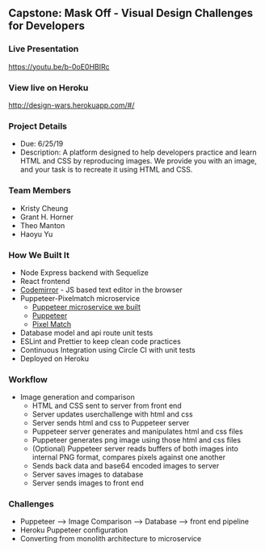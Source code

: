 ## Capstone: Mask Off - Visual Design Challenges for Developers

### Live Presentation

https://youtu.be/b-0oE0HBIRc

### View live on Heroku

http://design-wars.herokuapp.com/#/

### Project Details

- Due: 6/25/19
- Description: A platform designed to help developers practice and learn HTML and CSS by reproducing images. We provide you with an image, and your task is to recreate it using HTML and CSS.

### Team Members

- Kristy Cheung
- Grant H. Horner
- Theo Manton
- Haoyu Yu

### How We Built It

- Node Express backend with Sequelize
- React frontend
- [Codemirror](https://github.com/codemirror/codemirror) - JS based text editor in the browser
- Puppeteer-Pixelmatch microservice
  - [Puppeteer microservice we built](https://github.com/pilot-js/puppeteer-api)
  - [Puppeteer](https://github.com/GoogleChrome/puppeteer)
  - [Pixel Match](https://github.com/mapbox/pixelmatch)
- Database model and api route unit tests
- ESLint and Prettier to keep clean code practices
- Continuous Integration using Circle CI with unit tests
- Deployed on Heroku

### Workflow

- Image generation and comparison
  - HTML and CSS sent to server from front end
  - Server updates userchallenge with html and css
  - Server sends html and css to Puppeteer server
  - Puppeteer server generates and manipulates html and css files
  - Puppeteer generates png image using those html and css files
  - (Optional) Puppeteer server reads buffers of both images into internal PNG format, compares pixels against one another
  - Sends back data and base64 encoded images to server
  - Server saves images to database
  - Server sends images to front end

### Challenges

- Puppeteer —> Image Comparison —> Database —> front end pipeline
- Heroku Puppeteer configuration
- Converting from monolith architecture to microservice
